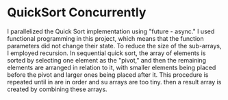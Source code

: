 # QuickSort Concurrently

I parallelized the Quick Sort implementation using "future - async."
I used functional programming in this project, which means that the function parameters did not change their state. To reduce the size of the sub-arrays, I employed recursion.
In sequential quick sort, the array of elements is sorted by selecting one element as the "pivot," and then the remaining elements are arranged in relation to it, with smaller elements being placed before the pivot and larger ones being placed after it. This procedure is repeated until in are in order and su arrays are too tiny. then a result array is created by combining these arrays.